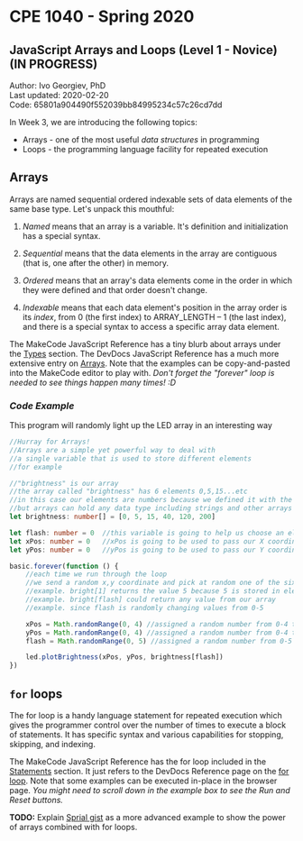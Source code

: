 # CPE 1040 - Spring 2020

## JavaScript Arrays and Loops (Level 1 - Novice) (IN PROGRESS)

Author: Ivo Georgiev, PhD  
Last updated: 2020-02-20  
Code: 65801a904490f552039bb84995234c57c26cd7dd  

In Week 3, we are introducing the following topics:
- Arrays - one of the most useful _data structures_ in programming
- Loops - the programming language facility for repeated execution

## Arrays 

Arrays are named sequential ordered indexable sets of data elements of the same base type. Let's unpack this mouthful: 

1. *Named* means that an array is a variable. It's definition and initialization has a special syntax. 

2. *Sequential* means that the data elements in the array are contiguous (that is, one after the other) in memory. 

3. *Ordered* means that an array's data elements come in the order in which they were defined and that order doesn't change. 

4. *Indexable* means that each data element's position in the array order is its *index*, from 0 (the first index) to ARRAY_LENGTH – 1 (the last index), and there is a special syntax to access a specific array data element. 

 

The MakeCode JavaScript Reference has a tiny blurb about arrays under the [Types](https://makecode.microbit.org/javascript/types) section. The DevDocs JavaScript Reference has a much more extensive entry on [Arrays](https://devdocs.io/javascript/global_objects/array). Note that the examples can be copy-and-pasted into the MakeCode editor to play with. *Don't forget the "forever" loop is needed to see things happen many times! :D* 

### *Code Example*
This program will randomly light up the LED array in an interesting way


```TypeScript
//Hurray for Arrays!
//Arrays are a simple yet powerful way to deal with
//a single variable that is used to store different elements
//for example

//"brightness" is our array
//the array called "brightness" has 6 elements 0,5,15...etc
//in this case our elements are numbers because we defined it with the ":number"
//but arrays can hold any data type including strings and other arrays
let brightness: number[] = [0, 5, 15, 40, 120, 200]

let flash: number = 0  //this variable is going to help us choose an element from our array
let xPos: number = 0   //xPos is going to be used to pass our X coordinate to the plotBrightness function
let yPos: number = 0   //yPos is going to be used to pass our Y coordinate to the plotBrightness function

basic.forever(function () {
    //each time we run through the loop
    //we send a random x,y coordinate and pick at random one of the six brightness values in our array
    //example. bright[1] returns the value 5 because 5 is stored in element 1
    //example. bright[flash] could return any value from our array 
    //example. since flash is randomly changing values from 0-5

    xPos = Math.randomRange(0, 4) //assigned a random number from 0-4 to xPos
    yPos = Math.randomRange(0, 4) //assigned a random number from 0-4 to yPos
    flash = Math.randomRange(0, 5) //assigned a random number from 0-5 to flash

    led.plotBrightness(xPos, yPos, brightness[flash])
})
```

## `for` loops 

The for loop is a handy language statement for repeated execution which gives the programmer control over the number of times to execute a block of statements. It has specific syntax and various capabilities for stopping, skipping, and indexing.  
 

The MakeCode JavaScript Reference has the for loop included in the [Statements](https://makecode.microbit.org/javascript/statements) section. It just refers to the DevDocs Reference page on the [for](https://makecode.microbit.org/javascript/statements)[ loop](https://makecode.microbit.org/javascript/statements). Note that some examples can be executed in-place in the browser page. *You might need to scroll down in the example box to see the Run and Reset buttons.* 


**TODO:** Explain [Sprial gist](https://gist.github.com/ivogeorg/2f4cef6fcddf335b5f789c9c136f4690) as a more advanced example to show the power of arrays combined with for loops.
